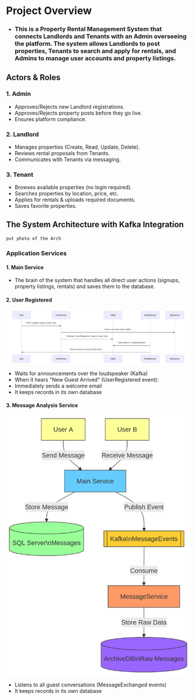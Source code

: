 # <div>**Project Overview**</div>
- ### **This is a Property Rental Management System that connects Landlords and Tenants with an Admin overseeing the platform. The system allows Landlords to post properties, Tenants to search and apply for rentals, and Admins to manage user accounts and property listings.**
## Actors & Roles
### **1. Admin**
- Approves/Rejects new Landlord registrations.
- Approves/Rejects property posts before they go live.
- Ensures platform compliance.
### **2. Landlord**
- Manages properties (Create, Read, Update, Delete).
- Reviews rental proposals from Tenants.
-  Communicates with Tenants via messaging.
### **3. Tenant**
- Browses available properties (no login required).
- Searches properties by location, price, etc.
- Applies for rentals & uploads required documents.
- Saves favorite properties.

## The System Architecture with Kafka Integration
```
put photo of the Arch
```
### **Application Services**
#### 1. Main Service
  - The brain of the system that handles all direct user actions (signups, property listings, rentals) and saves them to the database.
#### 2. User Registered
![System Architecture photo](images/UserRegistered.png)
- Waits for announcements over the loudspeaker (Kafka)
- When it hears "New Guest Arrived" (UserRegistered event):
- Immediately sends a welcome email
- It keeps records in its own database
#### 3.  Message Analysis Service
![System Architecture photo](images/msgExchange.png)
- Listens to all guest conversations (MessageExchanged events)
- It keeps records in its own database


